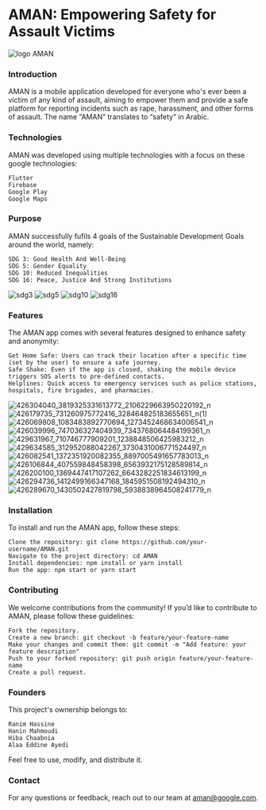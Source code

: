 # AMAN: Empowering Safety for Assault Victims

![logo AMAN](https://github.com/nattycoder/AMAN/assets/88007154/52daa7e6-ea71-40f3-b444-3b79833af0e8)

### Introduction

AMAN is a mobile application developed for everyone who's ever been a victim of any kind of assault, aiming to empower them and provide a safe platform for reporting incidents such as rape, harassment, and other forms of assault. The name “AMAN” translates to “safety” in Arabic.

### Technologies

AMAN was developed using multiple technologies with a focus on these google technologies:

    Flutter
    Firebase
    Google Play
    Google Maps

### Purpose

AMAN successfully fufils 4 goals of the Sustainable Development Goals around the world, namely:

    SDG 3: Good Health And Well-Being
    SDG 5: Gender Equality
    SDG 10: Reduced Inequalities
    SDG 16: Peace, Justice And Strong Institutions
    
![sdg3](https://github.com/nattycoder/AMAN/assets/88007154/d5b45c19-f102-4cd2-b3af-efff4a7ac0ef)
![sdg5](https://github.com/nattycoder/AMAN/assets/88007154/73da5f02-cd7b-4774-aeb7-47723bcd2284)
![sdg10](https://github.com/nattycoder/AMAN/assets/88007154/65e8a4e0-fa30-45d0-a9ef-24aa51e1d020)
![sdg16](https://github.com/nattycoder/AMAN/assets/88007154/4f972770-7152-456e-a113-6dc00555774c)

### Features

The AMAN app comes with several features designed to enhance safety and anonymity:

    Get Home Safe: Users can track their location after a specific time (set by the user) to ensure a safe journey.
    Safe Shake: Even if the app is closed, shaking the mobile device triggers SOS alerts to pre-defined contacts.
    Helplines: Quick access to emergency services such as police stations, hospitals, fire brigades, and pharmacies.

![426304040_3819325331613772_2106229663950220192_n](https://github.com/nattycoder/AMAN/assets/88007154/a6a17245-6f65-4b97-9432-9dbac3836e8d)
![426179735_731260975772416_328464825183655651_n(1)](https://github.com/nattycoder/AMAN/assets/88007154/4e1e531b-1ca0-495b-87b8-e373a371bebd)
![426069808_1083483892770694_1273452468634006541_n](https://github.com/nattycoder/AMAN/assets/88007154/9e725063-f7d3-4409-b5fb-4cbfab33e6b3)
![426039996_747036327404939_7343768064484199361_n](https://github.com/nattycoder/AMAN/assets/88007154/0af5e6b2-ed02-4fa0-9d18-9c31fbb8dde9)
![429631967_710746777909201_1238848506425983212_n](https://github.com/nattycoder/AMAN/assets/88007154/e4883f88-f076-41e6-ac60-a65732ae6c61)
![429634585_312952088042267_3730431006771524497_n](https://github.com/nattycoder/AMAN/assets/88007154/45e47a81-999f-4ca0-a143-9c06ac295451)
![426082541_1372351920082355_8897005491657783013_n](https://github.com/nattycoder/AMAN/assets/88007154/209b5f39-e147-4263-9730-032d07c99e35)
![426106844_407559848458398_6563932175128589814_n](https://github.com/nattycoder/AMAN/assets/88007154/0dab0fd9-829d-4dc1-b033-3f8ea775660e)
![426200100_1369447417107262_6643282251834613199_n](https://github.com/nattycoder/AMAN/assets/88007154/543beb00-4225-4112-8ceb-2d80d60edd3d)
![426294736_1412499166347168_1845951508192494310_n](https://github.com/nattycoder/AMAN/assets/88007154/f21abc5b-079a-4850-a1ec-f8a58b0e38ef)
![426289670_1430502427819798_5938838964508241779_n](https://github.com/nattycoder/AMAN/assets/88007154/21c2df5d-0c85-46d1-8625-9e1bdc291f47)

### Installation

To install and run the AMAN app, follow these steps:

    Clone the repository: git clone https://github.com/your-username/AMAN.git
    Navigate to the project directory: cd AMAN
    Install dependencies: npm install or yarn install
    Run the app: npm start or yarn start

### Contributing

We welcome contributions from the community! If you’d like to contribute to AMAN, please follow these guidelines:

    Fork the repository.
    Create a new branch: git checkout -b feature/your-feature-name
    Make your changes and commit them: git commit -m "Add feature: your feature description"
    Push to your forked repository: git push origin feature/your-feature-name
    Create a pull request.

### Founders

This project's ownership belongs to:

    Ranim Hassine
    Hanin Mahmoudi
    Hiba Chaabnia
    Alaa Eddine Ayedi
    
Feel free to use, modify, and distribute it.

### Contact

For any questions or feedback, reach out to our team at aman@google.com.
